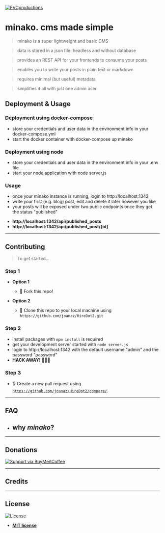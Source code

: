<a href="http://fvcproductions.com"><img src="https://avatars1.githubusercontent.com/u/4284691?v=3&s=200" title="FVCproductions" alt="FVCproductions"></a>

# minako. cms made simple

> minako is a super lightweight and basic CMS

> data is stored in a json file: headless and without database

> provides an REST API for your frontends to consume your posts

> enables you to write your posts in plain text or markdown

> requires minimal (but useful) metadata

> simplifies it all with just one admin user 


## Deployment & Usage

### Deployment using docker-compose
* store your credentials and user data in the environment info in your docker-compose.yml
* start the docker container with docker-compose up minako

### Deployment using node
* store your credentials and user data in the environment info in your .env file
* start your node application with node server.js

### Usage
* once your minako instance is running, login to http://localhost:1342
* write your first (e.g. blog) post, edit and delete it later however you like
* your posts will be exposed under two public endpoints once they get the status "published"
- **http://localhost:1342/api/published_posts**
- **http://localhost:1342/api/published_post/{id}**

---

## Contributing

> To get started...

### Step 1

- **Option 1**
    - 🍴 Fork this repo!

- **Option 2**
    - 👯 Clone this repo to your local machine using `https://github.com/joanaz/HireDot2.git`

### Step 2

- install packages with `npm install` is required
- get your development server started with `node server.js`
- login to http://localhost:1342 with the default username "admin" and the password "password"
- **HACK AWAY!** 🔨🔨🔨

### Step 3

- 🔃 Create a new pull request using <a href="https://github.com/joanaz/HireDot2/compare/" target="_blank">`https://github.com/joanaz/HireDot2/compare/`</a>.

---

## FAQ

- **why *minako*?**
    - 

---

## Donations

[![Support via BuyMeACoffee](https://cdn.buymeacoffee.com/buttons/default-orange.png)](https://www.buymeacoffee.com/SqYKLmJ7Z/)

---

## Credits


---

## License

[![License](http://img.shields.io/:license-mit-blue.svg?style=flat-square)](http://badges.mit-license.org)

- **[MIT license](http://opensource.org/licenses/mit-license.php)**



